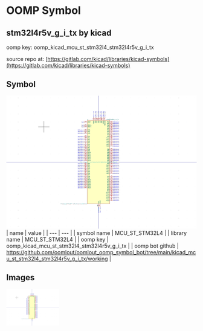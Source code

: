 # OOMP Symbol  
## stm32l4r5v_g_i_tx  by kicad  
  
oomp key: oomp_kicad_mcu_st_stm32l4_stm32l4r5v_g_i_tx  
  
source repo at: [https://gitlab.com/kicad/libraries/kicad-symbols](https://gitlab.com/kicad/libraries/kicad-symbols)  
## Symbol  
  
[![working.png](working_600.png)](working.png)  
| name | value | 
| --- | --- | 
| symbol name | MCU_ST_STM32L4 | 
| library name | MCU_ST_STM32L4 | 
| oomp key | oomp_kicad_mcu_st_stm32l4_stm32l4r5v_g_i_tx | 
| oomp bot github | https://github.com/oomlout/oomlout_oomp_symbol_bot/tree/main/kicad_mcu_st_stm32l4_stm32l4r5v_g_i_tx/working | 
## Images  
  
[![working.png](working_140.png)](working.png)  
